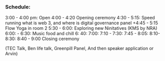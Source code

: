 
### Schedule:

3:00 - 4:00 pm: Open
4:00 - 4:20 Opening ceremony
4:30 - 5:15: Speed running what is web 3, and where is digital governance panel 
+4:45 - 5:15 Flow Yoga in room 2 
5:30 - 6:00: Exploring new Ninitatives (KMS by NRA) 
6:00: - 6:30: Music food and chill
6: 40: 7:00:
7:10 - 7:30:
7:45 - 8:05:
8:10-8:30:
8:40 - 9:00 Closing ceremony

(TEC Talk, Ben life talk, Greenpill Panel, And then speaker application or Arvin)